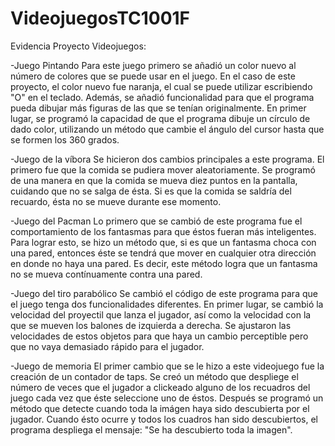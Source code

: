 # VideojuegosTC1001F
Evidencia Proyecto Videojuegos:


-Juego Pintando
Para este juego primero se añadió un color nuevo al número de colores que se puede usar en el juego. En el caso de este proyecto,
el color nuevo fue naranja, el cual se puede utilizar escribiendo "O" en el teclado.
Además, se añadió funcionalidad para que el programa pueda dibujar más figuras de las que se tenían originalmente.
En primer lugar, se programó la capacidad de que el programa dibuje un círculo de dado color, utilizando un método que cambie el
ángulo del cursor hasta que se formen los 360 grados.

-Juego de la víbora
Se hicieron dos cambios principales a este programa.
El primero fue que la comida se pudiera mover aleatoriamente. Se programó de una manera en que la comida se mueva diez puntos en 
la pantalla, cuidando que no se salga de ésta. Si es que la comida se saldría del recuardo, ésta no se mueve durante ese momento.

-Juego del Pacman
Lo primero que se cambió de este programa fue el comportamiento de los fantasmas para que éstos fueran más inteligentes. Para lograr
esto, se hizo un método que, si es que un fantasma choca con una pared, entonces éste se tendrá que mover en cualquier otra dirección
en donde no haya una pared. Es decir, este método logra que un fantasma no se mueva contínuamente contra una pared.

-Juego del tiro parabólico
Se cambió el código de este programa para que el juego tenga dos funcionalidades diferentes.
En primer lugar, se cambió la velocidad del proyectil que lanza el jugador, así como la velocidad con la que se mueven los balones
de izquierda a derecha. Se ajustaron las velocidades de estos objetos para que haya un cambio perceptible pero que no vaya 
demasiado rápido para el jugador.

-Juego de memoria
El primer cambio que se le hizo a este videojuego fue la creación de un contador de taps. Se creó un método que despliege el 
número de veces que el jugador a clickeado alguno de los recuadros del juego cada vez que éste seleccione uno de éstos.
Después se programó un método que detecte cuando toda la imágen haya sido descubierta por el jugador. Cuando ésto ocurre y todos
los cuadros han sido descubiertos, el programa despliega el mensaje: "Se ha descubierto toda la imagen".
